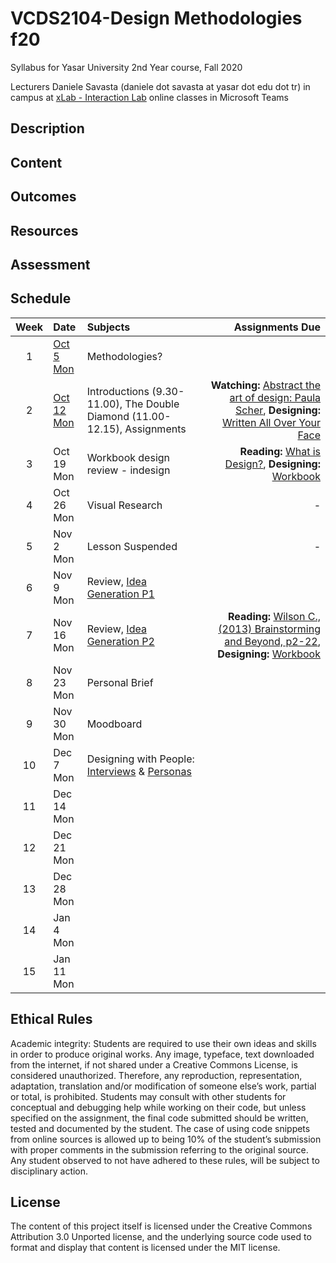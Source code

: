 # VCDS2104-Design Methodologies f20
Syllabus for Yasar University 2nd Year course, Fall 2020

Lecturers
Daniele Savasta (daniele dot savasta at yasar dot edu dot tr)
in campus at [xLab - Interaction Lab](http://xlab.yasar.edu.tr)
online classes in Microsoft Teams

## Description

## Content

## Outcomes

## Resources

## Assessment

## Schedule

| Week | Date | Subjects | Assignments Due |
|:---:|:-------------|:-------------| -----:|
| 1 | [Oct 5<br>Mon](daily/oct5.md) | Methodologies? | |
| 2 | [Oct 12<br>Mon](daily/oct12.md) | Introductions (9.30-11.00), The Double Diamond (11.00-12.15), Assignments | **Watching:** [Abstract the art of design: Paula Scher](https://www.youtube.com/watch?v=LCfBYE97rFk), **Designing:** [Written All Over Your Face](ex/writtenAllOverYourFace.md) |
| 3 | Oct 19<br>Mon | Workbook design review - indesign | **Reading:** [What is Design?](ex/whatdesignis.md), **Designing:** [Workbook](ex/workbook.md) |
| 4 | Oct 26<br>Mon | Visual Research | - |
| 5 | Nov 2<br>Mon | Lesson Suspended | - |
| 6 | Nov 9<br>Mon | Review, [Idea Generation P1](http://www.dan.sv.it/teaching/dm2104f20/dm05/) | |
| 7 | Nov 16<br>Mon | Review, [Idea Generation P2](http://www.dan.sv.it/teaching/dm2104f20/dm05/) | **Reading:** [Wilson C., (2013) Brainstorming and Beyond, p2-22](https://drive.google.com/file/d/1gzIIGOlOwKfYCrP50vzzsA1ZVx_ba2lq/view?usp=sharing), **Designing:** [Workbook](ex/workbook2.md) |
| 8 | Nov 23<br>Mon | Personal Brief | |
| 9 | Nov 30<br>Mon | Moodboard | |
| 10 | Dec 7<br>Mon | Designing with People: [Interviews](http://www.dan.sv.it/teaching/dm2104f20/dm09) & [Personas](http://www.dan.sv.it/teaching/dm2104f20/persona2019.pdf) | |
| 11 | Dec 14<br>Mon |  | |
| 12 | Dec 21<br>Mon |  | |
| 13 | Dec 28<br>Mon |  | |
| 14 | Jan 4<br>Mon |  | |
| 15 | Jan 11<br>Mon |  | |

## Ethical Rules
Academic integrity: Students are required to use their own ideas and skills in order to produce original works. Any image, typeface, text downloaded from the internet, if not shared under a Creative Commons License, is considered unauthorized. Therefore, any reproduction, representation, adaptation, translation and/or modification of someone else’s work, partial or total, is prohibited. Students may consult with other students for conceptual and debugging help while working on their code, but unless specified on the assignment, the final code submitted should be written, tested and documented by the student. The case of using code snippets from online sources is allowed up to being 10% of the student’s submission with proper comments in the submission referring to the original source. Any student observed to not have adhered to these rules, will be subject to disciplinary action.

## License
The content of this project itself is licensed under the Creative Commons Attribution 3.0 Unported license, and the underlying source code used to format and display that content is licensed under the MIT license.
